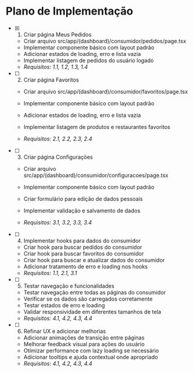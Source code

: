 # Plano de Implementação

- [x] 1. Criar página Meus Pedidos


  - Criar arquivo src/app/(dashboard)/consumidor/pedidos/page.tsx
  - Implementar componente básico com layout padrão
  - Adicionar estados de loading, erro e lista vazia
  - Implementar listagem de pedidos do usuário logado
  - _Requisitos: 1.1, 1.2, 1.3, 1.4_



- [ ] 2. Criar página Favoritos
  - Criar arquivo src/app/(dashboard)/consumidor/favoritos/page.tsx
  - Implementar componente básico com layout padrão
  - Adicionar estados de loading, erro e lista vazia


  - Implementar listagem de produtos e restaurantes favoritos
  - _Requisitos: 2.1, 2.2, 2.3, 2.4_

- [ ] 3. Criar página Configurações
  - Criar arquivo src/app/(dashboard)/consumidor/configuracoes/page.tsx


  - Implementar componente básico com layout padrão
  - Criar formulário para edição de dados pessoais
  - Implementar validação e salvamento de dados
  - _Requisitos: 3.1, 3.2, 3.3, 3.4_


- [ ] 4. Implementar hooks para dados do consumidor
  - Criar hook para buscar pedidos do consumidor
  - Criar hook para buscar favoritos do consumidor
  - Criar hook para buscar e atualizar dados do consumidor
  - Adicionar tratamento de erro e loading nos hooks
  - _Requisitos: 1.1, 2.1, 3.1_

- [ ] 5. Testar navegação e funcionalidades
  - Testar navegação entre todas as páginas do consumidor
  - Verificar se os dados são carregados corretamente
  - Testar estados de erro e loading
  - Validar responsividade em diferentes tamanhos de tela
  - _Requisitos: 4.1, 4.2, 4.3, 4.4_

- [ ] 6. Refinar UX e adicionar melhorias
  - Adicionar animações de transição entre páginas
  - Melhorar feedback visual para ações do usuário
  - Otimizar performance com lazy loading se necessário
  - Adicionar tooltips e ajuda contextual onde apropriado
  - _Requisitos: 4.1, 4.2, 4.3, 4.4_